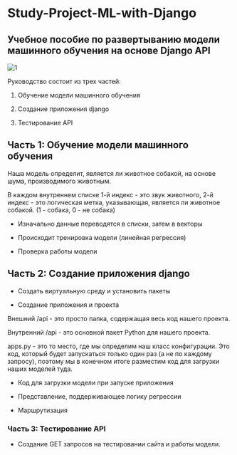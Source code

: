 # Study-Project-ML-with-Django

## Учебное пособие по развертыванию модели машинного обучения на основе Django API

![1](https://i2.wp.com/miro.medium.com/1*GF-Zyjl6oHohdkdmzKptXg.png)

Руководство состоит из трех частей:

1. Обучение модели машинного обучения

2. Создание приложения django

3. Тестирование API

## Часть 1: Обучение модели машинного обучения

Наша модель определит, является ли животное собакой, на основе шума, производимого животным.

В каждом внутреннем списке 1-й индекс - это звук животного, 2-й индекс - это логическая метка, указывающая, является ли животное собакой. (1 - собака, 0 - не собака)

- Изначально данные переводятся в списки, затем в векторы

- Происходит тренировка модели (линейная регрессия)

- Проверка работы модели

## Часть 2: Создание приложения django

- Создать виртуальную среду и установить пакеты

- Создание приложения и проекта

Внешний /api - это просто папка, содержащая весь код нашего проекта.

Внутренний /api - это основной пакет Python для нашего проекта.

apps.py - это то место, где мы определим наш класс конфигурации. Это код, который будет запускаться только один раз 
(а не по каждому запросу), поэтому мы в конечном итоге разместим код для загрузки наших моделей туда.

- Код для загрузки модели при запуске приложения

- Представление, поддерживающее логику регрессии

- Маршрутизация

### Часть 3: Тестирование API

- Создание GET запросов на тестировании сайта и работы модели.
